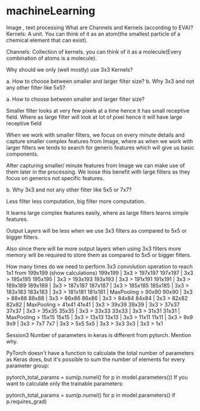 # machineLearning
Image , text processing
What are Channels and Kernels (according to EVA)?
Kernels: A unit. You can think of it as an atom(the smallest particle of a chemical element that can exist).

Channels: Collection of kernels. you can think of it as a molecule(Every combination of atoms is a molecule).


Why should we only (well mostly) use 3x3 Kernels?

a. How to choose between smaller and larger filter size?
b. Why 3x3 and not any other filter like 5x5?

a. How to choose between smaller and larger filter size?

Smaller filter looks at very few pixels at a time hence it has small receptive field. Where as large filter will look at lot of pixel hence it will have large receptive field

When we work with smaller filters, we focus on every minute details and capture smaller complex features from Image, where as when we work with larger filters we tends to search for generic features which will give us basic components.

After capturing smaller/ minute features from Image we can make use of them later in the processing. We loose this benefit with large filters as they focus on generics not specific features.

b. Why 3x3 and not any other filter like 5x5 or 7x7?

Less filter less computation, big filter more computation.

It learns large complex features easily, where as large filters learns simple features.

Output Layers will be less when we use 3x3 filters as compared to 5x5 or bigger filters.

Also since there will be more output layers when using 3x3 filters more memory will be required to store them as compared to 5x5 or bigger filters.

How many times do we need to perform 3x3 convolution operation to reach 1x1 from 199x199 (show calculations)
 199x199 | 3x3 > 197x197
 197x197 | 3x3 > 195x195
 195x195 | 3x3 > 193x193
193x193 | 3x3 > 191x191
191x191 | 3x3 > 189x189
189x189 | 3x3 > 187x187
187x187 | 3x3 > 185x185
185x185 | 3x3 > 183x183
183x183 | 3x3 > 181x181
181x181 | MaxPooling  > 90x90
90x90 | 3x3 > 88x88
88x88 | 3x3 > 86x86
86x86 | 3x3 > 84x84
84x84 | 3x3 > 82x82
82x82 | MaxPooling > 41x41
41x41 | 3x3 > 39x39
39x39 | 3x3 > 37x37
37x37 | 3x3 > 35x35
35x35 | 3x3 > 33x33
33x33 | 3x3 > 31x31
31x31 | MaxPooling > 15x15
15x15 | 3x3 > 13x13
13x13 | 3x3 > 11x11
11x11 | 3x3 > 9x9
9x9  | 3x3 > 7x7
7x7  | 3x3 > 5x5
5x5  | 3x3 > 3x3
3x3  | 3x3 > 1x1


Session3
Number of parameters in keras is different from pytorch. Mention why.


PyTorch doesn't have a function to calculate the total number of parameters as Keras does, but it's possible to sum the number of elements for every parameter group:

pytorch_total_params = sum(p.numel() for p in model.parameters())
If you want to calculate only the trainable parameters:

pytorch_total_params = sum(p.numel() for p in model.parameters() if p.requires_grad)

